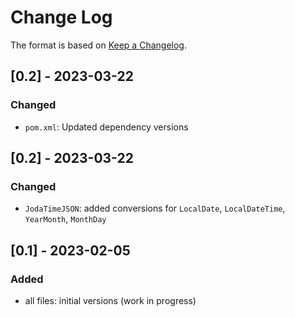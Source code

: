 # Change Log

The format is based on [Keep a Changelog](http://keepachangelog.com/).

## [0.2] - 2023-03-22
### Changed
- `pom.xml`: Updated dependency versions

## [0.2] - 2023-03-22
### Changed
- `JodaTimeJSON`: added conversions for `LocalDate`, `LocalDateTime`, `YearMonth`, `MonthDay`

## [0.1] - 2023-02-05
### Added
- all files: initial versions (work in progress)
